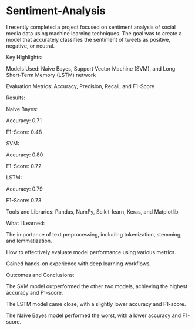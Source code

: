 # Sentiment-Analysis
I recently completed a project focused on sentiment analysis of social media data using machine learning techniques. The goal was to create a model that accurately classifies the sentiment of tweets as positive, negative, or neutral.



Key Highlights:

Models Used: Naive Bayes, Support Vector Machine (SVM), and Long Short-Term Memory (LSTM) network

Evaluation Metrics: Accuracy, Precision, Recall, and F1-Score

Results:

Naive Bayes:

Accuracy: 0.71

F1-Score: 0.48

SVM:

Accuracy: 0.80

F1-Score: 0.72

LSTM:

Accuracy: 0.79

F1-Score: 0.73

Tools and Libraries: Pandas, NumPy, Scikit-learn, Keras, and Matplotlib

What I Learned:

The importance of text preprocessing, including tokenization, stemming, and lemmatization.

How to effectively evaluate model performance using various metrics.

Gained hands-on experience with deep learning workflows.

Outcomes and Conclusions:

The SVM model outperformed the other two models, achieving the highest accuracy and F1-score.

The LSTM model came close, with a slightly lower accuracy and F1-score.

The Naive Bayes model performed the worst, with a lower accuracy and F1-score.

